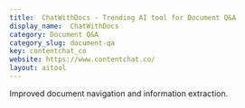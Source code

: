 ```yaml
---
title:  ChatWithDocs - Trending AI tool for Document Q&A
display_name:  ChatWithDocs
category: Document Q&A
category_slug: document-qa
key: contentchat_co
website: https://www.contentchat.co/
layout: aitool
---
```


Improved document navigation and information extraction.
